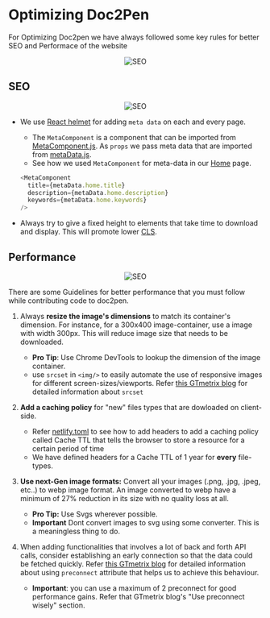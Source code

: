 # Optimizing Doc2Pen

For Optimizing Doc2pen we have always followed some key rules for better SEO and Performace of the website

<center><img src="https://media1.tenor.com/images/bc2f4c507d70d7eba5aa03f90484358a/tenor.gif?itemid=10968259" alt="SEO"/></center>

## SEO

<center><img src="https://i.pinimg.com/originals/56/fa/d4/56fad42e3f9d4d6e6b50950767929603.gif" alt="SEO"/></center>

- We use [React helmet](https://www.npmjs.com/package/react-helmet) for adding `meta data` on each and every page.

  - The `MetaComponent` is a component that can be imported from [MetaComponent.js](./src/seo/MetaComponent.js). As `props` we pass meta data that are imported from [metaData.js](./src/seo/metaData.js).
  - See how we used `MetaComponent` for meta-data in our [Home](./src/pages/Home/index.js) page.

  ```javascript
  <MetaComponent
    title={metaData.home.title}
    description={metaData.home.description}
    keywords={metaData.home.keywords}
  />
  ```

- Always try to give a fixed height to elements that take time to download and display. This will promote lower [CLS](https://gtmetrix.com/cumulative-layout-shift.html).

## Performance

<center><img src="https://i.imgur.com/VpHytZS.gif" alt="SEO"/></center>

There are some Guidelines for better performance that you must follow while contributing code to doc2pen.

1. Always **resize the image's dimensions** to match its container's dimension. For instance, for a 300x400 image-container, use a image with width 300px. This will reduce image size that needs to be downloaded.

   - **Pro Tip**: Use Chrome DevTools to lookup the dimension of the image container.
   - use `srcset` in `<img/>` to easily automate the use of responsive images for different screen-sizes/viewports. Refer [this GTmetrix blog](https://gtmetrix.com/blog/how-to-properly-size-images/) for detailed information about `srcset`

2. **Add a caching policy** for "new" files types that are dowloaded on client-side.

   - Refer [netlify.toml](./netlify.toml) to see how to add headers to add a caching policy called Cache TTL that tells the browser to store a resource for a certain period of time
   - We have defined headers for a Cache TTL of 1 year for **every** file-types.

3. **Use next-Gen image formats:** Convert all your images (.png, .jpg, .jpeg, etc..) to webp image format. An image converted to webp have a minimum of 27% reduction in its size with no quality loss at all.

   - **Pro Tip:** Use Svgs wherever possible.
   - **Important** Dont convert images to svg using some converter. This is a meaningless thing to do.

4. When adding functionalities that involves a lot of back and forth API calls, consider establishing an early connection so that the data could be fetched quickly. Refer [this GTmetrix blog](https://gtmetrix.com/preconnect-to-required-origins.html) for detailed information about using `preconnect` attribute that helps us to achieve this behaviour.
   - **Important**: you can use a maximum of 2 preconnect for good performance gains. Refer that GTmetrix blog's "Use preconnect wisely" section.
